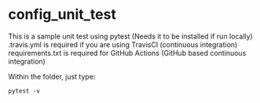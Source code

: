 # config_unit_test

This is a sample unit test using pytest (Needs it to be installed if run locally)
.travis.yml is required if you are using TravisCI (continuous integration)
requirements.txt is required for GitHub Actions (GitHub based continuous integration)

Within the folder, just type:

`pytest -v`
